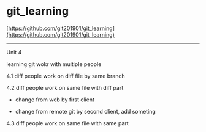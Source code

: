 # git_learning

[https://github.com/git201901/git_learning](https://github.com/git201901/git_learning)

---

Unit 4

learning git wokr with multiple people

4.1 diff people work on diff file by same branch

4.2 diff people work on same file with diff part

- change from web by first client

- change from remote git by second client, add someting

4.3 diff people work on same file with same part
